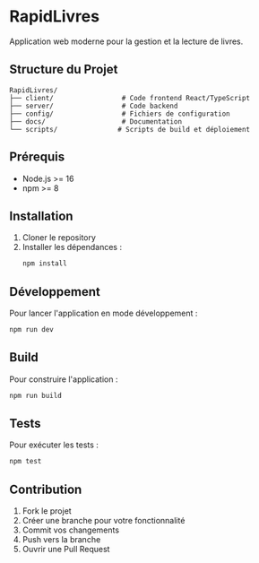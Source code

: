# RapidLivres

Application web moderne pour la gestion et la lecture de livres.

## Structure du Projet

```
RapidLivres/
├── client/                 # Code frontend React/TypeScript
├── server/                 # Code backend
├── config/                 # Fichiers de configuration
├── docs/                   # Documentation
└── scripts/               # Scripts de build et déploiement
```

## Prérequis

- Node.js >= 16
- npm >= 8

## Installation

1. Cloner le repository
2. Installer les dépendances :
   ```bash
   npm install
   ```

## Développement

Pour lancer l'application en mode développement :

```bash
npm run dev
```

## Build

Pour construire l'application :

```bash
npm run build
```

## Tests

Pour exécuter les tests :

```bash
npm test
```

## Contribution

1. Fork le projet
2. Créer une branche pour votre fonctionnalité
3. Commit vos changements
4. Push vers la branche
5. Ouvrir une Pull Request
